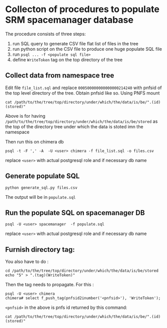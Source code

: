 Collecton of procedures to populate SRM spacemanager database
=============================================================

The procedure consists of three steps:
   1. run SQL query to generate CSV file flat list of files in the tree
   1. run python script on the CSV file to produce one huge populate SQL file
   1. run `psql ... -f <populate sql file>`
   1. define `WriteToken` tag on the top directory of the tree 

Collect data from namespace tree
---------------------------------

Edit file `file_list.sql` and replace `000500000000000000214240` with pnfsid of the top level directory of the tree. Obtain pnfsid like so. Using PNFS mount

```
cat /path/to/the/tree/top/directory/under/which/the/data/is/be/".(id)(stored)"
```
Above is for having `/path/to/the/tree/top/directory/under/which/the/data/is/be/stored` as the top of the directory tree under which the data is stoted imn the namespace 


Then run this on chimera db

```
psql -t -F ',' -A  -U <user> chimera -f file_list.sql -o files.csv

```
replace `<user>` with actual postgresql role and if necessary db name


Generate populate SQL
---------------------

```
python generate_sql.py files.csv
```

The output will be in `populate.sql`

Run the populate SQL on spacemanager DB
---------------------------------------

```
psql -U <user> spacemanager  -f populate.sql
```


replace `<user>` with actual postgresql role and if necessary db name

Furnish directory tag:
----------------------

You also have to do :

```
cd /path/to/the/tree/top/directory/under/which/the/data/is/be/stored
echo "5" > ".(tag)(WriteToken)"
```

Then the tag needs to propagate. For this :

```
psql -U <user> chimera
chimera# select f_push_tag(pnfsid2inumber('<pnfsid>'), 'WriteToken');
```

`<pnfsid>` in the above is pnfs id returned by this command:

```
cat /path/to/the/tree/top/directory/under/which/the/data/is/be/".(id)(stored)"
```


